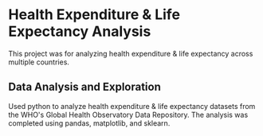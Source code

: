# Health Expenditure & Life Expectancy Analysis

This project was for analyzing health expenditure & life expectancy across multiple countries. 

## Data Analysis and Exploration

Used python to analyze health expenditure & life expectancy datasets from the WHO's Global Health Observatory Data Repository.  The analysis was completed using pandas, matplotlib, and sklearn. 


